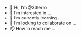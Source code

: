- 👋 Hi, I’m @33lerro
- 👀 I’m interested in ...
- 🌱 I’m currently learning ...
- 💞️ I’m looking to collaborate on ...
- 📫 How to reach me ...

<!---
33lerro/33lerro is a ✨ special ✨ repository because its `README.md` (this file) appears on your GitHub profile.
You can click the Preview link to take a look at your changes.
--->
